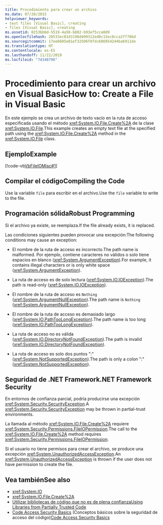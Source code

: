 ```yaml
---
title: Procedimiento para crear un archivo
ms.date: 07/20/2015
helpviewer_keywords:
- text files [Visual Basic], creating
- files [Visual Basic], creating
ms.assetid: 0253bb6d-5519-4a50-b882-b93ef5cca0d9
ms.openlocfilehash: 20533ec01d3198d499312ed0c15ec8cca2ff70bd
ms.sourcegitcommit: 17ee6605e01ef32506f8fdc686954244ba6911de
ms.translationtype: HT
ms.contentlocale: es-ES
ms.lasthandoff: 11/22/2019
ms.locfileid: "74348796"
---
```

# <a name="how-to-create-a-file-in-visual-basic"></a><span data-ttu-id="7ff49-102">Procedimiento para crear un archivo en Visual Basic</span><span class="sxs-lookup"><span data-stu-id="7ff49-102">How to: Create a File in Visual Basic</span></span>

<span data-ttu-id="7ff49-103">En este ejemplo se crea un archivo de texto vacío en la ruta de acceso especificada usando el método <xref:System.IO.File.Create%2A> de la clase <xref:System.IO.File>.</span><span class="sxs-lookup"><span data-stu-id="7ff49-103">This example creates an empty text file at the specified path using the <xref:System.IO.File.Create%2A> method in the <xref:System.IO.File> class.</span></span>  
  
## <a name="example"></a><span data-ttu-id="7ff49-104">Ejemplo</span><span class="sxs-lookup"><span data-stu-id="7ff49-104">Example</span></span>  

 [!code-vb[VbFileIOMisc#1](~/samples/snippets/visualbasic/VS_Snippets_VBCSharp/VbFileIOMisc/VB/class2.vb#1)]  
  
## <a name="compiling-the-code"></a><span data-ttu-id="7ff49-105">Compilar el código</span><span class="sxs-lookup"><span data-stu-id="7ff49-105">Compiling the Code</span></span>  

 <span data-ttu-id="7ff49-106">Use la variable `file` para escribir en el archivo.</span><span class="sxs-lookup"><span data-stu-id="7ff49-106">Use the `file` variable to write to the file.</span></span>  
  
## <a name="robust-programming"></a><span data-ttu-id="7ff49-107">Programación sólida</span><span class="sxs-lookup"><span data-stu-id="7ff49-107">Robust Programming</span></span>  

 <span data-ttu-id="7ff49-108">Si el archivo ya existe, se reemplaza.</span><span class="sxs-lookup"><span data-stu-id="7ff49-108">If the file already exists, it is replaced.</span></span>  
  
 <span data-ttu-id="7ff49-109">Las condiciones siguientes pueden provocar una excepción:</span><span class="sxs-lookup"><span data-stu-id="7ff49-109">The following conditions may cause an exception:</span></span>  
  
- <span data-ttu-id="7ff49-110">El nombre de la ruta de acceso es incorrecto.</span><span class="sxs-lookup"><span data-stu-id="7ff49-110">The path name is malformed.</span></span> <span data-ttu-id="7ff49-111">Por ejemplo, contiene caracteres no válidos o solo tiene espacios en blanco (<xref:System.ArgumentException>).</span><span class="sxs-lookup"><span data-stu-id="7ff49-111">For example, it contains illegal characters or is only white space (<xref:System.ArgumentException>).</span></span>  
  
- <span data-ttu-id="7ff49-112">La ruta de acceso es de solo lectura (<xref:System.IO.IOException>).</span><span class="sxs-lookup"><span data-stu-id="7ff49-112">The path is read-only (<xref:System.IO.IOException>).</span></span>  
  
- <span data-ttu-id="7ff49-113">El nombre de la ruta de acceso es `Nothing` (<xref:System.ArgumentNullException>).</span><span class="sxs-lookup"><span data-stu-id="7ff49-113">The path name is `Nothing` (<xref:System.ArgumentNullException>).</span></span>  
  
- <span data-ttu-id="7ff49-114">El nombre de la ruta de acceso es demasiado largo (<xref:System.IO.PathTooLongException>).</span><span class="sxs-lookup"><span data-stu-id="7ff49-114">The path name is too long (<xref:System.IO.PathTooLongException>).</span></span>  
  
- <span data-ttu-id="7ff49-115">La ruta de acceso no es válida (<xref:System.IO.DirectoryNotFoundException>).</span><span class="sxs-lookup"><span data-stu-id="7ff49-115">The path is invalid (<xref:System.IO.DirectoryNotFoundException>).</span></span>  
  
- <span data-ttu-id="7ff49-116">La ruta de acceso es solo dos puntos ":" (<xref:System.NotSupportedException>).</span><span class="sxs-lookup"><span data-stu-id="7ff49-116">The path is only a colon ":" (<xref:System.NotSupportedException>).</span></span>  
  
## <a name="net-framework-security"></a><span data-ttu-id="7ff49-117">Seguridad de .NET Framework</span><span class="sxs-lookup"><span data-stu-id="7ff49-117">.NET Framework Security</span></span>  

 <span data-ttu-id="7ff49-118">En entornos de confianza parcial, podría producirse una excepción <xref:System.Security.SecurityException>.</span><span class="sxs-lookup"><span data-stu-id="7ff49-118">A <xref:System.Security.SecurityException> may be thrown in partial-trust environments.</span></span>  
  
 <span data-ttu-id="7ff49-119">La llamada al método <xref:System.IO.File.Create%2A> requiere <xref:System.Security.Permissions.FileIOPermission>.</span><span class="sxs-lookup"><span data-stu-id="7ff49-119">The call to the <xref:System.IO.File.Create%2A> method requires <xref:System.Security.Permissions.FileIOPermission>.</span></span>  
  
 <span data-ttu-id="7ff49-120">Si el usuario no tiene permisos para crear el archivo, se produce una excepción <xref:System.UnauthorizedAccessException>.</span><span class="sxs-lookup"><span data-stu-id="7ff49-120">An <xref:System.UnauthorizedAccessException> is thrown if the user does not have permission to create the file.</span></span>  
  
## <a name="see-also"></a><span data-ttu-id="7ff49-121">Vea también</span><span class="sxs-lookup"><span data-stu-id="7ff49-121">See also</span></span>

- <xref:System.IO>
- <xref:System.IO.File.Create%2A>
- [<span data-ttu-id="7ff49-122">Utilizar bibliotecas de código que no es de plena confianza</span><span class="sxs-lookup"><span data-stu-id="7ff49-122">Using Libraries from Partially Trusted Code</span></span>](../../../../framework/misc/using-libraries-from-partially-trusted-code.md)
- <span data-ttu-id="7ff49-123">[Code Access Security Basics](../../../../framework/misc/code-access-security-basics.md) (Conceptos básicos sobre la seguridad de acceso del código)</span><span class="sxs-lookup"><span data-stu-id="7ff49-123">[Code Access Security Basics](../../../../framework/misc/code-access-security-basics.md)</span></span>
